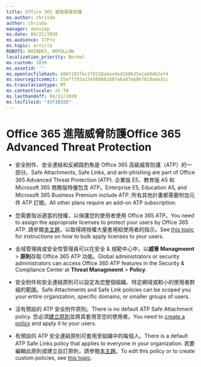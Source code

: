 ```yaml
---
title: Office 365 進階威脅防護
ms.author: chrisda
author: chrisda
manager: dansimp
ms.date: 04/21/2020
ms.audience: ITPro
ms.topic: article
ROBOTS: NOINDEX, NOFOLLOW
localization_priority: Normal
ms.custom: 1036
ms.assetid: ''
ms.openlocfilehash: 680f182fbc2f0110a4aa4ed168b35a1a694b2ef4
ms.sourcegitcommit: 55eff703a17e500681d8fa6a87eb067019ade3cc
ms.translationtype: MT
ms.contentlocale: zh-TW
ms.lasthandoff: 04/22/2020
ms.locfileid: "43710326"
---
```

# <a name="office-365-advanced-threat-protection"></a><span data-ttu-id="d37c1-102">Office 365 進階威脅防護</span><span class="sxs-lookup"><span data-stu-id="d37c1-102">Office 365 Advanced Threat Protection</span></span>

- <span data-ttu-id="d37c1-103">安全附件、安全連結和反網路釣魚是 Office 365 高級威脅防護（ATP）的一部分。</span><span class="sxs-lookup"><span data-stu-id="d37c1-103">Safe Attachments, Safe Links, and anti-phishing are part of Office 365 Advanced Threat Protection (ATP).</span></span> <span data-ttu-id="d37c1-104">企業版 E5、教育版 A5 和 Microsoft 365 商務版特優包含 ATP。</span><span class="sxs-lookup"><span data-stu-id="d37c1-104">Enterprise E5, Education A5, and Microsoft 365 Business Premium include ATP.</span></span> <span data-ttu-id="d37c1-105">所有其他計畫都需要附加元件 ATP 訂閱。</span><span class="sxs-lookup"><span data-stu-id="d37c1-105">All other plans require an add-on ATP subscription.</span></span>

- <span data-ttu-id="d37c1-106">您需要指派適當的授權，以保護您的使用者使用 Office 365 ATP。</span><span class="sxs-lookup"><span data-stu-id="d37c1-106">You need to assign the appropriate licenses to protect your users by Office 365 ATP.</span></span> <span data-ttu-id="d37c1-107">請參閱[本主題](https://docs.microsoft.com/office365/admin/subscriptions-and-billing/assign-licenses-to-users)，以取得將授權大量套用給使用者的指示。</span><span class="sxs-lookup"><span data-stu-id="d37c1-107">See [this topic](https://docs.microsoft.com/office365/admin/subscriptions-and-billing/assign-licenses-to-users) for instructions on how to bulk apply licenses to your users.</span></span>

- <span data-ttu-id="d37c1-108">全域管理員或安全性管理員可以在安全 & 規範中心中，以**威脅 Managmeent** \> **原則**存取 Office 365 ATP 功能。</span><span class="sxs-lookup"><span data-stu-id="d37c1-108">Global administrators or security administrators can access Office 365 ATP features in the Security & Compliance Center at **Threat Managmeent** \> **Policy**.</span></span>

- <span data-ttu-id="d37c1-109">安全附件和安全連結原則可以設定為您整個組織、特定網域或較小的使用者群組的範圍。</span><span class="sxs-lookup"><span data-stu-id="d37c1-109">Safe Attachments and Safe Link policies can be scoped you your entire organization, specific domains, or smaller groups of users.</span></span>

- <span data-ttu-id="d37c1-110">沒有預設的 ATP 安全附件原則。</span><span class="sxs-lookup"><span data-stu-id="d37c1-110">There is no default ATP Safe Attachment policy.</span></span> <span data-ttu-id="d37c1-111">您必須[建立原則](https://docs.microsoft.com/office365/securitycompliance/set-up-atp-safe-attachments-policies)並將其套用至您的使用者。</span><span class="sxs-lookup"><span data-stu-id="d37c1-111">You need to [create a policy](https://docs.microsoft.com/office365/securitycompliance/set-up-atp-safe-attachments-policies) and apply it to your users.</span></span>

- <span data-ttu-id="d37c1-112">有預設的 ATP 安全連結原則可套用至組織中的每個人。</span><span class="sxs-lookup"><span data-stu-id="d37c1-112">There is a default ATP Safe Links policy that applies to everyone in your organization.</span></span> <span data-ttu-id="d37c1-113">若要編輯此原則或建立自訂原則，請參閱[本主題](https://docs.microsoft.com/office365/securitycompliance/set-up-atp-safe-links-policies)。</span><span class="sxs-lookup"><span data-stu-id="d37c1-113">To edit this policy or to create custom policies, see [this topic](https://docs.microsoft.com/office365/securitycompliance/set-up-atp-safe-links-policies).</span></span>
